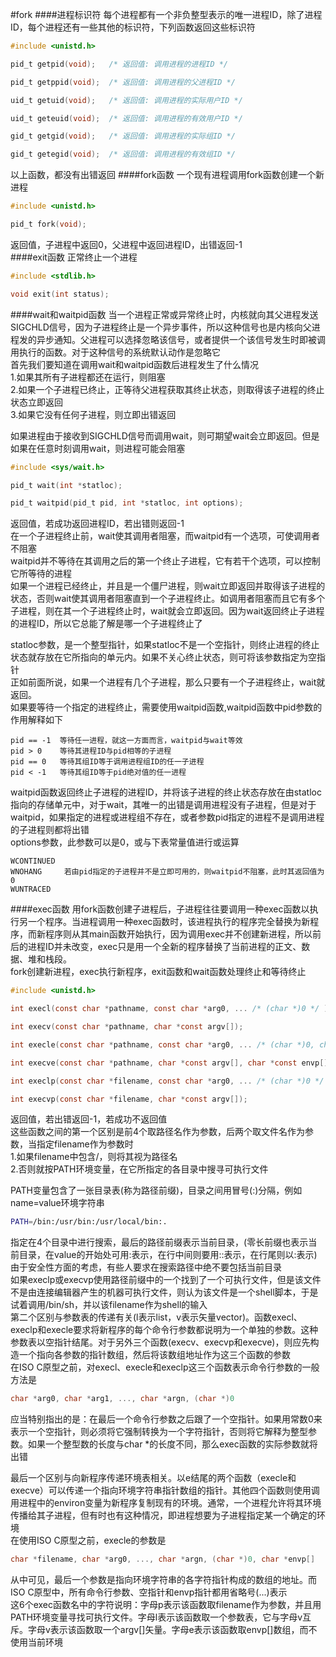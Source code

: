 #fork
####进程标识符
每个进程都有一个非负整型表示的唯一进程ID，除了进程ID，每个进程还有一些其他的标识符，下列函数返回这些标识符
```c
#include <unistd.h>

pid_t getpid(void);   /* 返回值: 调用进程的进程ID */

pid_t getppid(void);  /* 返回值: 调用进程的父进程ID */

uid_t getuid(void);   /* 返回值: 调用进程的实际用户ID */

uid_t geteuid(void);  /* 返回值: 调用进程的有效用户ID */

gid_t getgid(void);   /* 返回值: 调用进程的实际组ID */

gid_t getegid(void);  /* 返回值: 调用进程的有效组ID */
```
以上函数，都没有出错返回
####fork函数
一个现有进程调用fork函数创建一个新进程
```c
#include <unistd.h>

pid_t fork(void);
```
返回值，子进程中返回0，父进程中返回进程ID，出错返回-1        
####exit函数
正常终止一个进程
```c
#include <stdlib.h>

void exit(int status);
```
####wait和waitpid函数
当一个进程正常或异常终止时，内核就向其父进程发送SIGCHLD信号，因为子进程终止是一个异步事件，所以这种信号也是内核向父进程发的异步通知。父进程可以选择忽略该信号，或者提供一个该信号发生时即被调用执行的函数。对于这种信号的系统默认动作是忽略它      
首先我们要知道在调用wait和waitpid函数后进程发生了什么情况       
1.如果其所有子进程都还在运行，则阻塞         
2.如果一个子进程已终止，正等待父进程获取其终止状态，则取得该子进程的终止状态立即返回         
3.如果它没有任何子进程，则立即出错返回         

如果进程由于接收到SIGCHLD信号而调用wait，则可期望wait会立即返回。但是如果在任意时刻调用wait，则进程可能会阻塞       
```c
#include <sys/wait.h>

pid_t wait(int *statloc);

pid_t waitpid(pid_t pid, int *statloc, int options);
```
返回值，若成功返回进程ID，若出错则返回-1          
在一个子进程终止前，wait使其调用者阻塞，而waitpid有一个选项，可使调用者不阻塞      
waitpid并不等待在其调用之后的第一个终止子进程，它有若干个选项，可以控制它所等待的进程        
如果一个进程已经终止，并且是一个僵尸进程，则wait立即返回并取得该子进程的状态，否则wait使其调用者阻塞直到一个子进程终止。如调用者阻塞而且它有多个子进程，则在其一个子进程终止时，wait就会立即返回。因为wait返回终止子进程的进程ID，所以它总能了解是哪一个子进程终止了        

statloc参数，是一个整型指针，如果statloc不是一个空指针，则终止进程的终止状态就存放在它所指向的单元内。如果不关心终止状态，则可将该参数指定为空指针        
正如前面所说，如果一个进程有几个子进程，那么只要有一个子进程终止，wait就返回。        
如果要等待一个指定的进程终止，需要使用waitpid函数,waitpid函数中pid参数的作用解释如下
```text
pid == -1  等待任一进程，就这一方面而言，waitpid与wait等效
pid > 0    等待其进程ID与pid相等的子进程 
pid == 0   等待其组ID等于调用进程组ID的任一子进程
pid < -1   等待其组ID等于pid绝对值的任一进程
```
waitpid函数返回终止子进程的进程ID，并将该子进程的终止状态存放在由statloc指向的存储单元中，对于wait，其唯一的出错是调用进程没有子进程，但是对于waitpid，如果指定的进程或进程组不存在，或者参数pid指定的进程不是调用进程的子进程则都将出错          
options参数，此参数可以是0，或与下表常量值进行或运算
```text
WCONTINUED
WNOHANG     若由pid指定的子进程并不是立即可用的，则waitpid不阻塞，此时其返回值为0
WUNTRACED
```
####exec函数
用fork函数创建子进程后，子进程往往要调用一种exec函数以执行另一个程序。当进程调用一种exec函数时，该进程执行的程序完全替换为新程序，而新程序则从其main函数开始执行，因为调用exec并不创建新进程，所以前后的进程ID并未改变，exec只是用一个全新的程序替换了当前进程的正文、数据、堆和栈段。             
fork创建新进程，exec执行新程序，exit函数和wait函数处理终止和等待终止       
```c
#include <unistd.h>

int execl(const char *pathname, const char *arg0, ... /* (char *)0 */ );

int execv(const char *pathname, char *const argv[]);

int execle(const char *pathname, const char *arg0, ... /* (char *)0, char *const envp[] */ );

int execve(const char *pathname, char *const argv[], char *const envp[]);

int execlp(const char *filename, const char *arg0, ... /* (char *)0 */ );

int execvp(const char *filename, char *const argv[]);
```
返回值，若出错返回-1，若成功不返回值        
这些函数之间的第一个区别是前4个取路径名作为参数，后两个取文件名作为参数，当指定filename作为参数时         
1.如果filename中包含/，则将其视为路径名       
2.否则就按PATH环境变量，在它所指定的各目录中搜寻可执行文件      

PATH变量包含了一张目录表(称为路径前缀)，目录之间用冒号(:)分隔，例如name=value环境字符串
```bash
PATH=/bin:/usr/bin:/usr/local/bin:.
```
指定在4个目录中进行搜索，最后的路径前缀表示当前目录，(零长前缀也表示当前目录，在value的开始处可用:表示，在行中间则要用::表示，在行尾则以:表示)             
由于安全性方面的考虑，有些人要求在搜索路径中绝不要包括当前目录         
如果execlp或execvp使用路径前缀中的一个找到了一个可执行文件，但是该文件不是由连接编辑器产生的机器可执行文件，则认为该文件是一个shell脚本，于是试着调用/bin/sh，并以该filename作为shell的输入             
第二个区别与参数表的传递有关(l表示list，v表示矢量vector)。函数execl、execlp和execle要求将新程序的每个命令行参数都说明为一个单独的参数。这种参数表以空指针结尾。对于另外三个函数(execv、execvp和execve)，则应先构造一个指向各参数的指针数组，然后将该数组地址作为这三个函数的参数        
在ISO C原型之前，对execl、execle和execlp这三个函数表示命令行参数的一般方法是
```c
char *arg0, char *arg1, ..., char *argn, (char *)0
```
应当特别指出的是：在最后一个命令行参数之后跟了一个空指针。如果用常数0来表示一个空指针，则必须将它强制转换为一个字符指针，否则将它解释为整型参数。如果一个整型数的长度与char *的长度不同，那么exec函数的实际参数就将出错

最后一个区别与向新程序传递环境表相关。以e结尾的两个函数（execle和execve）可以传递一个指向环境字符串指针数组的指针。其他四个函数则使用调用进程中的environ变量为新程序复制现有的环境。通常，一个进程允许将其环境传播给其子进程，但有时也有这种情况，即进程想要为子进程指定某一个确定的环境          
在使用ISO C原型之前，execle的参数是
```c
char *filename, char *arg0, ..., char *argn, (char *)0, char *envp[]
```
从中可见，最后一个参数是指向环境字符串的各字符指针构成的数组的地址。而ISO C原型中，所有命令行参数、空指针和envp指针都用省略号(...)表示           
这6个exec函数名中的字符说明：字母p表示该函数取filename作为参数，并且用PATH环境变量寻找可执行文件。字母l表示该函数取一个参数表，它与字母v互斥。字母v表示该函数取一个argv[]矢量。字母e表示该函数取envp[]数组，而不使用当前环境